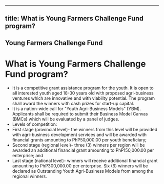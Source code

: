 --- 
 title: What is Young Farmers Challenge Fund program?
 ---

## Young Farmers Challenge Fund

# What is Young Farmers Challenge Fund program?


 - It is a competitive grant assistance program for the youth. It is open to all interested youth aged 18-30 years old with proposed agri-business ventures which are innovative and with viability potential. The program shall award the winners with cash prizes for start-up capital.  
 - It is a nation-wide call for "Youth Agri-Business Models" (YBM).  Applicants shall be required to submit their Business Model Canvas (BMCs) which will be evaluated by a panel of judges.
 - Levels of competition: 
 - First stage (provincial level)- the winners from this level will be provided with agri-business development services and will be awarded with financial grants amounting to PhP50,000.00 per youth beneficiary;
 - Second stage (regional level)- three (3) winners per region will be awarded an additional financial grant amounting to PhP150,000.00 per enterprise; and
 - Last stage (national level)- winners will receive additional financial grant amounting to PhP300,000.00 per enterprise. Six (6) winners will be declared as Outstanding Youth Agri-Business Models from among the regional winners.
